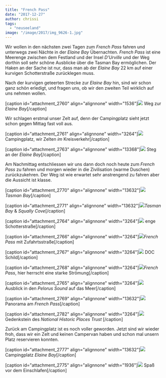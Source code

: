 ```yaml
---
title: "French Pass"
date: "2017-12-27"
author: chrissi
tags: 
  - "neuseeland"
image: "/image/2017/img_9626-1.jpg"
---
```


Wir wollen in den nächsten zwei Tagen zum _French Pass_ fahren und unterwegs zwei Nächte in der _Elaine Bay_ Übernachten. _French Pass_ ist eine Meerenge zwischen dem Festland und der Insel _D'Urville_ und der Weg dorthin soll sehr schöne Ausblicke über die Tasman Bay ermöglichen. Der Haken an der Sache ist nur, dass man ab der _Elaine Bay_ 22 km auf einer kurvigen Schotterstraße zurücklegen muss.

Nach der kurvigen geteerten Strecke zur _Elaine Bay_ hin, sind wir schon ganz schön erledigt, und fragen uns, ob wir den zweiten Teil wirklich auf uns nehmen wollen.

\[caption id="attachment\_2760" align="alignnone" width="1536"\]![](images/img_3700-5.jpg) Weg zur _Elaine Bay_\[/caption\]

Wir schlagen erstmal unser Zelt auf, denn der Campingplatz sieht jetzt schon gegen Mittag fast voll aus.

\[caption id="attachment\_2761" align="alignnone" width="3264"\]![](images/img_9610-1.jpg) Campingplatz, wir Zelten _im_ Kreisverkehr\[/caption\]

\[caption id="attachment\_2763" align="alignnone" width="13368"\]![](images/img_9653-4.jpg) Steg an der _Elaine Bay_\[/caption\]

Am Nachmittag entschliessen wir uns dann doch noch heute zum _French Pass_ zu fahren und morgen wieder in die Zivilisation (warme Duschen) zurückzukehren. Der Weg ist wie erwartet sehr anstrengend zu fahren aber die Aussicht ist klasse.

\[caption id="attachment\_2770" align="alignnone" width="13632"\]![](images/img_9613-1.jpg)_Tasman Bay_\[/caption\]

\[caption id="attachment\_2771" align="alignnone" width="13632"\]![](images/img_9608-1.jpg)_Tasman Bay_ & _Squally Cove_\[/caption\]

\[caption id="attachment\_2764" align="alignnone" width="3264"\]![](images/img_9647-3.jpg) enge Schotterstraße\[/caption\]

\[caption id="attachment\_2766" align="alignnone" width="3264"\]![](images/img_9626-1.jpg)_French Pass_ mit Zufahrtsstraße\[/caption\]

\[caption id="attachment\_2767" align="alignnone" width="3264"\]![](images/img_9643-4.jpg) DOC Schild\[/caption\]

\[caption id="attachment\_2768" align="alignnone" width="3264"\]![](images/img_9637-3.jpg)_French Pass_, hier herrscht eine starke Strömung\[/caption\]

\[caption id="attachment\_2765" align="alignnone" width="3264"\]![](images/img_9641-4.jpg) Ausblick in den _Pelorus Sound_ auf das Meer\[/caption\]

\[caption id="attachment\_2769" align="alignnone" width="13632"\]![](images/img_9639-3.jpg) Panorama am _French Pass_\[/caption\]

\[caption id="attachment\_2782" align="alignnone" width="3264"\]![](images/img_9642-1.jpg) Gedenkstein des _National Historic Places Trust_ \[/caption\]

Zurück am Campingplatz ist es noch voller geworden. Jetzt sind wir wieder froh, dass wir ein Zelt und keinen Campervan haben und schon mal unsern Platz reservieren konnten.

\[caption id="attachment\_2777" align="alignnone" width="13632"\]![](images/img_9650-6.jpg) Campingplatz _Elaine Bay_\[/caption\]

\[caption id="attachment\_2775" align="alignnone" width="1936"\]![](images/img_3644-4.jpg) Spaß vor dem Einschlafen\[/caption\]
